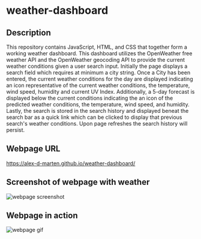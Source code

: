 # weather-dashboard

## Description
This repository contains JavaScript, HTML, and CSS that together form a working weather dashboard. This dashboard utilizes the OpenWeather free weather API and the OpenWeather geocoding API to provide the current weather conditions given a user search input. Initially the page displays a search field which requires at minimum a city string. Once a City has been entered, the current weather conditions for the day are displayed indicating an icon representative of the current weather conditions, the temperature, wind speed, humidity and current UV Index. Additionally, a 5-day forecast is displayed below the current conditions indicating the an icon of the predicted weather conditions, the temperature, wind speed, and humidity. Lastly, the search is stored in the search history and displayed beneat the search bar as a quick link which can be clicked to display that previous search's weather conditions. Upon page refreshes the search history will persist.

## Webpage URL
https://alex-d-marten.github.io/weather-dashboard/

## Screenshot of webpage with weather
![webpage screenshot](https://github.com/alex-d-marten/weather-dashboard/blob/main/assets/images/Weather%Dashboard%Screenshot.png)

## Webpage in action
![webpage gif](https://github.com/alex-d-marten/weather-dashboard/blob/main/assets/images/Weather%Dashboard%in%Action.gif)